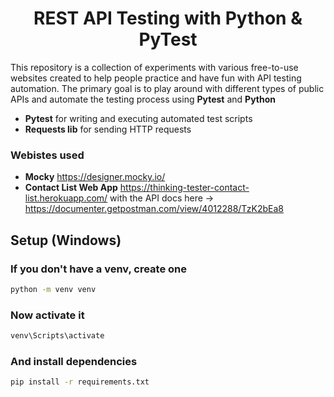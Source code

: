 <h1 align="center">REST API Testing with Python & PyTest</h1>

This repository is a collection of experiments with various free-to-use websites created to help people practice and have fun with API testing automation. 
The primary goal is to play around with different types of public APIs and automate the testing process using **Pytest** and **Python** 

- **Pytest** for writing and executing automated test scripts
- **Requests lib** for sending HTTP requests

### Webistes used
- **Mocky** https://designer.mocky.io/
- **Contact List Web App** https://thinking-tester-contact-list.herokuapp.com/ with the API docs here -> https://documenter.getpostman.com/view/4012288/TzK2bEa8

## Setup (Windows)

### If you don't have a venv, create one
```sh
python -m venv venv
```

### Now activate it
```sh
venv\Scripts\activate
```

### And install dependencies 
```sh
pip install -r requirements.txt
```

